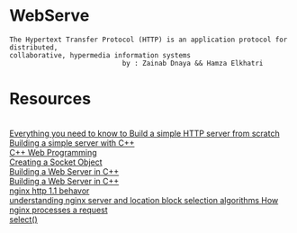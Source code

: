 # WebServe
    The Hypertext Transfer Protocol (HTTP) is an application protocol for distributed, 
    collaborative, hypermedia information systems
                                by : Zainab Dnaya && Hamza Elkhatri

# Resources 
</br>
<a href="https://medium.com/from-the-scratch/http-server-what-do-you-need-to-know-to-build-a-simple-http-server-from-scratch-d1ef8945e4fa">Everything you need to know to Build a simple HTTP server from scratch</a>
</br>
<a href="https://ncona.com/2019/04/building-a-simple-server-with-cpp/">Building a simple server with C++</a>
</br>
<a href="https://www.tutorialspoint.com/cplusplus/cpp_web_programming.htm">C++ Web Programming</a>
</br>
<a href="https://www.youtube.com/watch?v=YwHErWJIh6Y&ab_channel=EricOMeehan">Creating a Socket Object</a>
</br>
<a href="https://www.youtube.com/watch?v=Kc1kwm1WyVM&ab_channel=SloanKelly">Building a Web Server in C++</a>
</br>
<a href="https://www.rfc-editor.org/rfc/pdfrfc/rfc7230.txt.pdf">Building a Web Server in C++</a>
</br>
<a href="https://www.nginx.com/blog/http-keepalives-and-web-performance/"> nginx http 1.1 behavor </a> </br>
<a href="https://www.digitalocean.com/community/tutorials/understanding-nginx-server-and-location-block-selection-algorithms" > understanding nginx server and location block selection algorithms 
<a href="http://nginx.org/en/docs/http/request_processing.html"> How nginx processes a request </a></br>
<a href="https://manpages.courier-mta.org/htmlman2/select.2.html"> select() </a></br>